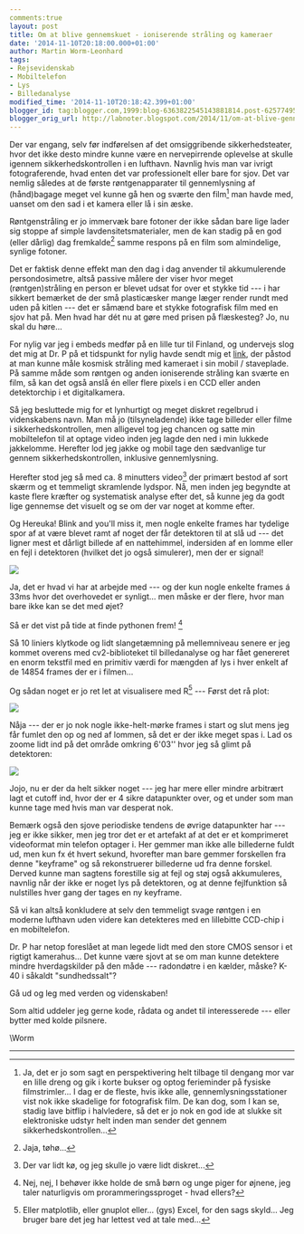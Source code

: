 ```yaml
---
comments:true
layout: post
title: Om at blive gennemskuet - ioniserende stråling og kameraer
date: '2014-11-10T20:18:00.000+01:00'
author: Martin Worm-Leonhard
tags:
- Rejsevidenskab
- Mobiltelefon
- Lys
- Billedanalyse
modified_time: '2014-11-10T20:18:42.399+01:00'
blogger_id: tag:blogger.com,1999:blog-6363822545143881814.post-6257749582036482385
blogger_orig_url: http://labnoter.blogspot.com/2014/11/om-at-blive-gennemskuet-ioniserende.html
---
```


Der var engang, selv før indførelsen af det omsiggribende
sikkerhedsteater, hvor det ikke desto mindre kunne være en nervepirrende
oplevelse at skulle igennem sikkerhedskontrollen i en lufthavn. Navnlig
hvis man var ivrigt fotograferende, hvad enten det var professionelt
eller bare for sjov. Det var nemlig således at de første
røntgenapparater til gennemlysning af (hånd)bagage meget vel kunne gå
hen og sværte den film[^1] man havde med, uanset om den sad i et kamera
eller lå i sin æske.

Røntgenstråling er jo immervæk bare fotoner der ikke sådan bare lige
lader sig stoppe af simple lavdensitetsmaterialer, men de kan stadig på
en god (eller dårlig) dag fremkalde[^2] samme respons på en film som
almindelige, synlige fotoner.

Det er faktisk denne effekt man den dag i dag anvender til akkumulerende
persondosimetre, altså passive målere der viser hvor meget
(røntgen)stråling en person er blevet udsat for over et stykke tid --- i
har sikkert bemærket de der små plasticæsker mange læger render rundt
med uden på kitlen --- det er såmænd bare et stykke fotografisk film med
en sjov hat på. Men hvad har dét nu at gøre med prisen på flæskesteg?
Jo, nu skal du høre...

For nylig var jeg i embeds medfør på en lille tur til Finland, og
undervejs slog det mig at Dr. P på et tidspunkt for nylig havde sendt
mig et [link](http://www.news.wisc.edu/23166), der påstod at man kunne
måle kosmisk stråling med kameraet i sin mobil / staveplade. På samme
måde som røntgen og anden ioniserende stråling kan sværte en film, så
kan det også anslå én eller flere pixels i en CCD eller anden
detektorchip i et digitalkamera.

Så jeg besluttede mig for et lynhurtigt og meget diskret regelbrud i
videnskabens navn. Man må jo (tilsyneladende) ikke tage billeder eller
filme i sikkerhedskontrollen, men alligevel tog jeg chancen og satte min
mobiltelefon til at optage video inden jeg lagde den ned i min lukkede
jakkelomme. Herefter lod jeg jakke og mobil tage den sædvanlige tur
gennem sikkerhedskontrollen, inklusive gennemlysning.

Herefter stod jeg så med ca. 8 minutters video[^3] der primært bestod
af sort skærm og et temmeligt skramlende lydspor. Nå, men inden jeg
begyndte at kaste flere kræfter og systematisk analyse efter det, så
kunne jeg da godt lige gennemse det visuelt og se om der var noget at
komme efter.

Og Hereuka! Blink and you'll miss it, men nogle enkelte frames har
tydelige spor af at være blevet ramt af noget der får detektoren til at
slå ud --- det ligner mest et dårligt billede af en nattehimmel,
indersiden af en lomme eller en fejl i detektoren (hvilket det jo også
simulerer), men der er signal!

[![]({{site.url}}/images/-4rdh3Z8az3w/VGEFzd99i2I/AAAAAAAACgI/nwPPhUNeav4/s1600/vlcsnap-2014-11-10-19h32m46s855.jpg)]({{site.url}}/images/-4rdh3Z8az3w/VGEFzd99i2I/AAAAAAAACgI/nwPPhUNeav4/s1600/vlcsnap-2014-11-10-19h32m46s855.jpg)

Ja, det er hvad vi har at arbejde med --- og der kun nogle enkelte frames
á 33ms hvor det overhovedet er synligt... men måske er der flere, hvor
man bare ikke kan se det med øjet?

Så er det vist på tide at finde pythonen frem! [^4]

Så 10 liniers klytkode og lidt slangetæmning på mellemniveau senere er
jeg kommet overens med cv2-biblioteket til billedanalyse og har fået
genereret en enorm tekstfil med en primitiv værdi for mængden af lys i
hver enkelt af de 14854 frames der er i filmen...

Og sådan noget er jo ret let at visualisere med R[^5] --- Først det rå
plot:

[![]({{site.url}}/images/-7MevuPMYTk4/VGEK2TP801I/AAAAAAAACgY/ZEBH-FiaT9U/s1600/gennemlysning_raw.png)]({{site.url}}/images/-7MevuPMYTk4/VGEK2TP801I/AAAAAAAACgY/ZEBH-FiaT9U/s1600/gennemlysning_raw.png)

Nåja --- der er jo nok nogle ikke-helt-mørke frames i start og slut mens
jeg får fumlet den op og ned af lommen, så det er der ikke meget spas i.
Lad os zoome lidt ind på det område omkring 6'03'' hvor jeg så glimt på
detektoren:

[![]({{site.url}}/images/-iJDtLMk7iYQ/VGELPzo6yTI/AAAAAAAACgg/QVHSwg9o4pU/s1600/gennemlysning.png)]({{site.url}}/images/-iJDtLMk7iYQ/VGELPzo6yTI/AAAAAAAACgg/QVHSwg9o4pU/s1600/gennemlysning.png)

Jojo, nu er der da helt sikker noget --- jeg har mere eller mindre
arbitrært lagt et cutoff ind, hvor der er 4 sikre datapunkter over, og
et under som man kunne tage med hvis man var desperat nok.

Bemærk også den sjove periodiske tendens de øvrige datapunkter har --- jeg
er ikke sikker, men jeg tror det er et artefakt af at det er et
komprimeret videoformat min telefon optager i. Her gemmer man ikke alle
billederne fuldt ud, men kun fx ét hvert sekund, hvorefter man bare
gemmer forskellen fra denne "keyframe" og så rekonstruerer billederne ud
fra denne forskel. Derved kunne man sagtens forestille sig at fejl og
støj også akkumuleres, navnlig når der ikke er noget lys på detektoren,
og at denne fejlfunktion så nulstilles hver gang der tages en ny
keyframe.

Så vi kan altså konkludere at selv den temmeligt svage røntgen i en
moderne lufthavn uden videre kan detekteres med en lillebitte CCD-chip i
en mobiltelefon.

Dr. P har netop foreslået at man legede lidt med den store CMOS sensor i
et rigtigt kamerahus... Det kunne være sjovt at se om man kunne
detektere mindre hverdagskilder på den måde --- radondøtre i en kælder,
måske? K-40 i såkaldt "sundhedssalt"?

Gå ud og leg med verden og videnskaben!

Som altid uddeler jeg gerne kode, rådata og andet til interesserede ---
eller bytter med kolde pilsnere.

\\Worm

---------------------------

[^1]: Ja, det er jo som sagt en perspektivering helt tilbage til
    dengang mor var en lille dreng og gik i korte bukser og optog
    ferieminder på fysiske filmstrimler... I dag er de fleste, hvis ikke
    alle, gennemlysningsstationer vist nok ikke skadelige for fotografisk
    film. De kan dog, som I kan se, stadig lave bitflip i halvledere, så det
    er jo nok en god ide at slukke sit elektroniske udstyr helt inden man
    sender det gennem sikkerhedskontrollen...

[^2]: Jaja, tøhø...

[^3]: Der var lidt kø, og jeg skulle jo være lidt diskret...

[^4]: Nej, nej, I behøver ikke holde de små børn og unge piger for
    øjnene, jeg taler naturligvis om prorammeringssproget - hvad ellers?

[^5]: Eller matplotlib, eller gnuplot eller... (gys) Excel, for den
    sags skyld... Jeg bruger bare det jeg har lettest ved at tale med...
